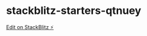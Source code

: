 # stackblitz-starters-qtnuey

[Edit on StackBlitz ⚡️](https://stackblitz.com/edit/stackblitz-starters-qtnuey)